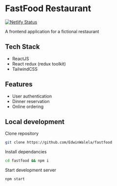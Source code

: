 # FastFood Restaurant
[![Netlify Status](https://api.netlify.com/api/v1/badges/cf126e46-6363-4a70-b586-441321a84da6/deploy-status)](https://app.netlify.com/sites/storied-kashata-d53fba/deploys)

A frontend application for a fictional restaurant

## Tech Stack
- ReactJS 
- React redux (redux toolkit)
- TailwindCSS

## Features
- User authentication
- Dinner reservation
- Online ordering

## Local development

Clone repository

```bash
git clone https://github.com/EdwinWalela/fastfood
``` 

Install dependancies

```bash
cd fastfood && npm i
```

Start development server

```bash
npm start
```